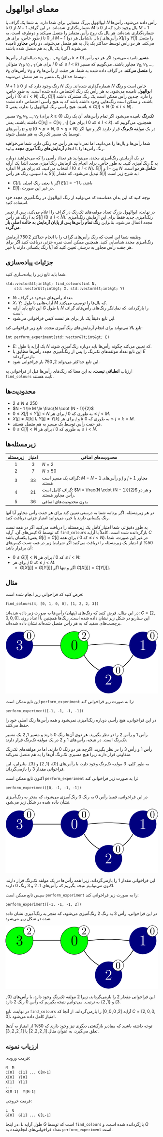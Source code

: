 # معمای ابوالهول

ابوالهول بزرگ معمایی برای شما دارد. 
به شما یک گراف با $N$ رأس داده می‌شود.
رأس‌ها از $0$ تا $N-1$ شماره‌گذاری شده‌اند.
در این گراف، $M$ یال وجود دارد که از $0$ تا $M-1$ شماره‌گذاری شده‌اند.
هر یال یک زوج رأس متمایز را متصل می‌کند و دوطرفه است.
به طور خاص، برای هر $j$ از $0$ تا $M-1$ (شامل هر دو)،
یال $j$ رأس‌های $X[j]$ و $Y[j]$ را متصل می‌کند.
هر دو راس توسط حداکثر یک یال به هم متصل می‌شوند.
دو رأس **مجاور** نامیده می‌شوند
اگر با یک یال به هم متصل شده باشند.

دنباله‌ای از رأس‌ها $v_0, v_1, \ldots, v_k$ (برای $k \ge 0$)
**مسیر** نامیده می‌شود
اگر هر دو رأس متوالی $v_l$ و $v_{l+1}$
(برای هر $l$ که $0 \le l \lt k$)
مجاور باشند.
می‌گوییم که مسیر $v_0, v_1, \ldots, v_k$ رأس‌های $v_0$ و $v_k$ را **متصل می‌کند**.
در گراف داده شده به شما، هر جفت از رأس‌ها توسط حداقل یک مسیر به هم متصل می‌شوند.

$N+1$ رنگ وجود دارد که از $0$ تا $N$ شماره‌گذاری شده‌اند.
رنگ $N$ خاص است و **رنگ ابوالهول** نامیده می‌شود.
به هر رأس یک رنگ اختصاص داده شده است.
به طور خاص، رأس $i$ ($0 \le i \lt N$) رنگ $C[i]$ را دارد.
چندین رأس ممکن است یک رنگ مشترک داشته باشند،
و ممکن است رنگ‌هایی وجود داشته باشد که به هیچ رأسی اختصاص داده نشده باشند.
هیچ رأسی رنگ ابوالهول را ندارد،
یعنی $0 \le C[i] \lt N$ ($0 \le i \lt N$).

مسیر $v_0, v_1, \ldots, v_k$ (برای $k \ge 0$)
**تک‌رنگ** نامیده می‌شود
اگر
تمام رأس‌های آن یک رنگ داشته باشند،
یعنی $C[v_l] = C[v_{l+1}]$ (برای هر $l$ که $0 \le l \lt k$).
همچنین، می‌گوییم که رأس‌های $p$ و $q$ ($0 \le p \lt N$, $0 \le q \lt N$)
در یک **مولفه تک‌رنگ** قرار دارند
اگر و تنها اگر توسط یک مسیر تک‌رنگ به هم متصل شوند.

شما رأس‌ها و یال‌ها را می‌دانید،
اما نمی‌دانید هر رأس چه رنگی دارد.
شما می‌خواهید رنگ رأس‌ها را با انجام **آزمایش‌های رنگ‌آمیزی مجدد** بیابید.

در یک آزمایش رنگ‌آمیزی مجدد،
می‌توانید هر تعداد رأسی را که می‌خواهید دوباره رنگ‌آمیزی کنید.
به طور خاص، برای انجام یک آزمایش رنگ‌آمیزی مجدد
ابتدا یک آرایه $E$ به اندازه $N$ انتخاب می‌کنید،
که برای هر $i$ ($0 \le i \lt N$)،
$E[i]$ بین $-1$ و $N$ **شامل هر دو** است.
سپس، رنگ هر رأس $i$ به $S[i]$ تبدیل می‌شود، که مقدار $S[i]$ به شرح زیر است:
* $C[i]$، یعنی رنگ اصلی $i$، اگر $E[i] = -1$ باشد، یا
* $E[i]$، در غیر این صورت.

توجه کنید که این بدان معناست که می‌توانید از رنگ ابوالهول در رنگ‌آمیزی مجدد خود استفاده کنید.

در نهایت، ابوالهول بزرگ تعداد مولفه‌های تک‌رنگ در گراف را اعلام می‌کند،
پس از تغییر رنگ هر رأس $i$ به $S[i]$ ($0 \le i \lt N$).
رنگ‌آمیزی جدید فقط برای این آزمایش رنگ‌آمیزی مجدد اعمال می‌شود،
بنابراین **رنگ تمام رأس‌ها پس از پایان آزمایش به حالت اصلی باز می‌گردد**.

وظیفه شما این است که رنگ رأس‌های گراف را با انجام حداکثر $2\,750$ آزمایش رنگ‌آمیزی مجدد شناسایی کنید.
همچنین ممکن است نمره جزئی دریافت کنید
اگر برای هر جفت رأس مجاور به درستی تعیین کنید که آیا رنگ یکسانی دارند یا خیر.

## جزئیات پیاده‌سازی

شما باید تابع زیر را پیاده‌سازی کنید.

```
std::vector&lt;int&gt; find_colours(int N,
    std::vector&lt;int&gt; X, std::vector&lt;int&gt; Y)
```

* $N$: تعداد رأس‌های موجود در گراف.
* $X$، $Y$: آرایه‌هایی با طول $M$ که یال‌ها را توصیف می‌کنند.
* این تابع باید آرایه $G$ با طول $N$ را بازگرداند،
   که نمایانگر رنگ‌های رأس‌های گراف است.
* این تابع دقیقاً یک بار برای هر تست کیس فراخوانی می‌شود.

تابع بالا می‌تواند برای انجام آزمایش‌های رنگ‌آمیزی مجدد،
 تابع زیر فراخوانی کند:

```
int perform_experiment(std::vector&lt;int&gt; E)
```

* $E$: یک آرایه با طول $N$ که تعیین می‌کند چگونه رأس‌ها باید دوباره رنگ‌آمیزی شوند.
* این تابع تعداد مولفه‌های تک‌رنگ را
   پس از رنگ‌آمیزی مجدد رأس‌ها مطابق با $E$ بازمی‌گرداند.
* این تابع حداکثر می‌تواند $2,750$ بار فراخوانی شود.

ارزیاب **انطباقی نیست**، به این معنا که
 رنگ‌های رأس‌ها قبل از فراخوانی به `find_colours` ثابت هستند.

## محدودیت‌ها

* $2 \le N \le 250$
* $N - 1 \le M \le \frac{N \cdot (N - 1)}{2}$
* $0 \le X[j] \lt Y[j] \lt N$ برای هر $j$ به طوری که $0 \le j \lt M$.
* $X[j] \neq X[k]$ یا $Y[j] \neq Y[k]$
   برای هر $j$ و $k$ به طوری که $0 \le j \lt k \lt M$.
* هر جفت رأس توسط یک مسیر به هم متصل هستند.
* $0 \le C[i] \lt N$ برای هر $i$ به طوری که $0 \le i \lt N$.

## زیرمسئله‌ها

| زیرمسئله | امتیاز | محدودیت‌های اضافی        |
| :------: | :----: | ------------------------- |
| 1        | $3$    | $N = 2$                   |
| 2        | $7$    | $N \le 50$                |
| 3        | $33$   | گراف یک مسیر است: $M = N - 1$ و رأس‌های $j$ و $j+1$ مجاور هستند |
| 4        | $21$   | گراف کامل است: $M = \frac{N \cdot (N - 1)}{2}$ و هر دو رأس مجاور هستند. |
| 5        | $36$   | بدون محدودیت‌های اضافی  |

در هر زیرمسئله، اگر برنامه شما به درستی تعیین کند
برای هر جفت رأس مجاور
آیا آنها رنگ یکسانی دارند یا خیر، می‌توانید امتیاز جزئی دریافت کنید.

به طور دقیق‌تر،
شما امتیاز کامل یک زیرمسئله را دریافت می‌کنید
اگر در همه تست کیس‌های آن،
آرایه $G$ که توسط `find_colours` بازگردانده شده است،
کاملاً با آرایه $C$ یکسان باشد
(یعنی $G[i] = C[i]$
برای همه $i$ که $0 \le i \lt N$).
در غیر این صورت،
شما $50\%$ از امتیاز یک زیرمسئله را دریافت می‌کنید
اگر شرایط زیر در همه تست کیس‌های آن برقرار باشد:
* $0 \le G[i] \lt N$
   برای هر $i$ که $0 \le i \lt N$؛
* برای هر $j$ که $0 \le j \lt M$:
  * $G[X[j]] = G[Y[j]]$ اگر و تنها اگر $C[X[j]] = C[Y[j]]$.

## مثال

فرض کنید که فراخوانی زیر انجام شده است:

```
find_colours(4, [0, 1, 0, 0], [1, 2, 2, 3])
```

در این مثال، فرض کنید که
رنگ‌های (پنهان) رأس‌ها به صورت زیر داده شده‌اند:
$C = [2, 0, 0, 0]$.
این سناریو در شکل زیر نشان داده شده است.
رنگ‌ها همچنین با اعداد روی برچسب‌های سفید که به هر رأس متصل شده‌اند نشان داده شده‌اند.

![example.png](sphinx_example.png "230")

این تابع ممکن است `perform_experiment` را به صورت زیر فراخوانی کند:

```
perform_experiment([-1, -1, -1, -1])
```

در این فراخوانی، هیچ رأسی دوباره رنگ‌آمیزی نمی‌شود و همه رأس‌ها رنگ اصلی خود را حفظ می‌کنند.

رأس $1$ و رأس $2$ را در نظر بگیرید.
هر دوی آن‌ها رنگ $0$ دارند و مسیر $1, 2$ یک مسیر تک‌رنگ است.
در نتیجه، رأس‌های $1$ و $2$ در یک مولفه تک‌رنگ قرار دارند.

رأس $1$ و رأس $3$ را در نظر بگیرید.
اگرچه هر دو رنگ $0$ دارند،
اما در مولفه‌های تک‌رنگ متفاوتی قرار دارند
زیرا هیچ مسیری تک‌رنگ آن‌ها را به هم متصل نمی‌کند.

به طور کلی، $3$ مولفه تک‌رنگ وجود دارد،
با رأس‌های $\{0\}$، $\{1, 2\}$ و $\{3\}$.
بنابراین، این فراخوانی مقدار $3$ را بازمی‌گرداند.

اکنون تابع ممکن است `perform_experiment` را به صورت زیر فراخوانی کند:

```
perform_experiment([0, -1, -1, -1])
```

در این فراخوانی، فقط رأس $0$ به رنگ $0$ رنگ‌آمیزی می‌شود،
که منجر به رنگ‌آمیزی نشان داده شده در شکل زیر می‌شود.

![example.png](sphinx_order1.png "230")

این فراخوانی مقدار $1$ را بازمی‌گرداند، زیرا همه رأس‌ها در یک مولفه تک‌رنگ قرار دارند.
اکنون می‌توانیم نتیجه بگیریم که رأس‌های $1$، $2$ و $3$ رنگ $0$ دارند.

سپس تابع ممکن است `perform_experiment` را به صورت زیر فراخوانی کند:

```
perform_experiment([-1, -1, -1, 2])
```

در این فراخوانی، رأس $3$ به رنگ $2$ رنگ‌آمیزی می‌شود،
که منجر به رنگ‌آمیزی نشان داده شده در شکل زیر می‌شود.

![example.png](sphinx_order2.png "230")

این فراخوانی مقدار $2$ را بازمی‌گرداند، زیرا $2$ مولفه تک‌رنگ وجود دارد،
با رأس‌های $\{0, 3\}$ و $\{1, 2\}$ به ترتیب.
می‌توانیم نتیجه بگیریم که رأس $0$ رنگ $2$ دارد.

در نهایت، تابع `find_colours` آرایه $[2, 0, 0, 0]$ را بازمی‌گرداند.
از آنجا که $C = [2, 0, 0, 0]$، امتیاز کامل داده می‌شود.

توجه داشته باشید که مقادیر بازگشتی دیگری نیز وجود دارند که $50\%$ از امتیاز به آن‌ها تعلق می‌گیرد، به عنوان مثال $[1, 2, 2, 2]$ یا $[1, 2, 2, 3]$.

## ارزیاب نمونه

فرمت ورودی:

```
N  M
C[0]  C[1] ... C[N-1]
X[0]  Y[0]
X[1]  Y[1]
...
X[M-1]  Y[M-1]
```

فرمت خروجی:

```
L  Q
G[0]  G[1] ... G[L-1]
```

در اینجا، $L$ طول آرایه $G$ است که توسط `find_colours` بازگردانده شده است،
و $Q$ تعداد فراخوانی‌های انجام‌شده به `perform_experiment` است.



